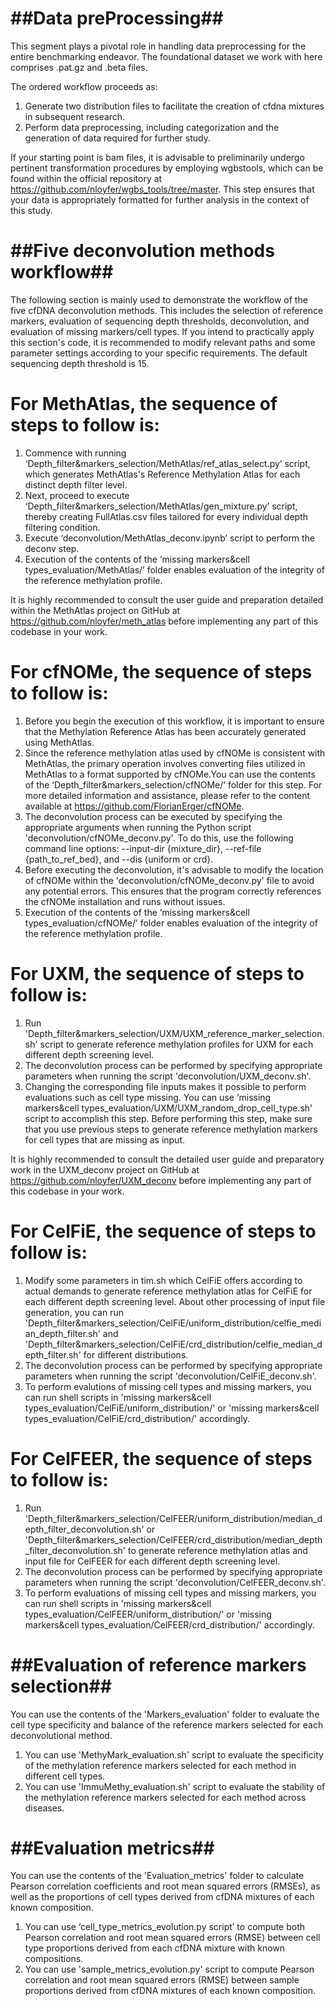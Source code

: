 ##Data preProcessing##
======================
This segment plays a pivotal role in handling data preprocessing for the entire benchmarking endeavor. The foundational dataset we work with here comprises .pat.gz and .beta files.

The ordered workflow proceeds as:

1. Generate two distribution files to facilitate the creation of cfdna mixtures in subsequent research.
2. Perform data preprocessing, including categorization and the generation of data required for further study.

If your starting point is bam files, it is advisable to preliminarily undergo pertinent transformation procedures by employing wgbstools, which can be found within the official repository at https://github.com/nloyfer/wgbs_tools/tree/master. This step ensures that your data is appropriately formatted for further analysis in the context of this study.

##Five deconvolution methods workflow##
=======================================
The following section is mainly used to demonstrate the workflow of the five cfDNA deconvolution methods. This includes the selection of reference markers, evaluation of sequencing depth thresholds, deconvolution, and evaluation of missing markers/cell types.
If you intend to practically apply this section's code, it is recommended to modify relevant paths and some parameter settings according to your specific requirements. The default sequencing depth threshold is 15.

For MethAtlas, the sequence of steps to follow is:
==================================================
1. Commence with running ‘Depth_filter&markers_selection/MethAtlas/ref_atlas_select.py’ script, which generates MethAtlas's Reference Methylation Atlas for each distinct depth filter level.
2. Next, proceed to execute ‘Depth_filter&markers_selection/MethAtlas/gen_mixture.py’ script, thereby creating FullAtlas.csv files tailored for every individual depth filtering condition.
3. Execute ‘deconvolution/MethAtlas_deconv.ipynb’ script to perform the deconv step.
4. Execution of the contents of the ‘missing markers&cell types_evaluation/MethAtlas/’ folder enables evaluation of the integrity of the reference methylation profile.

It is highly recommended to consult the user guide and preparation detailed within the MethAtlas project on GitHub at https://github.com/nloyfer/meth_atlas before implementing any part of this codebase in your work.

For cfNOMe, the sequence of steps to follow is:
===============================================
1. Before you begin the execution of this workflow, it is important to ensure that the Methylation Reference Atlas has been accurately generated using MethAtlas. 
2. Since the reference methylation atlas used by cfNOMe is consistent with MethAtlas, the primary operation involves converting files utilized in MethAtlas to a format supported by cfNOMe.You can use the contents of the ‘Depth_filter&markers_selection/cfNOMe/’ folder for this step. For more detailed information and assistance, please refer to the content available at https://github.com/FlorianErger/cfNOMe.
3. The deconvolution process can be executed by specifying the appropriate arguments when running the Python script 'deconvolution/cfNOMe_deconv.py'. To do this, use the following command line options: --input-dir {mixture_dir}, --ref-file {path_to_ref_bed}, and --dis {uniform or crd}.
4. Before executing the deconvolution, it's advisable to modify the location of cfNOMe within the 'deconvolution/cfNOMe_deconv.py' file to avoid any potential errors. This ensures that the program correctly references the cfNOMe installation and runs without issues.
5. Execution of the contents of the ‘missing markers&cell types_evaluation/cfNOMe/’ folder enables evaluation of the integrity of the reference methylation profile.

For UXM, the sequence of steps to follow is:
============================================
1. Run 'Depth_filter&markers_selection/UXM/UXM_reference_marker_selection.sh' script to generate reference methylation profiles for UXM for each different depth screening level.
2. The deconvolution process can be performed by specifying appropriate parameters when running the script 'deconvolution/UXM_deconv.sh'.
3. Changing the corresponding file inputs makes it possible to perform evaluations such as cell type missing. You can use ‘missing markers&cell types_evaluation/UXM/UXM_random_drop_cell_type.sh' script to accomplish this step. Before performing this step, make sure that you use previous steps to generate reference methylation markers for cell types that are missing as input.

It is highly recommended to consult the detailed user guide and preparatory work in the UXM_deconv project on GitHub at https://github.com/nloyfer/UXM_deconv before implementing any part of this codebase in your work.

For CelFiE, the sequence of steps to follow is:
===============================================
1. Modify some parameters in tim.sh which CelFiE offers according to actual demands to generate reference methylation atlas for CelFiE for each different depth screening level. About other processing of input file generation, you can run 'Depth_filter&markers_selection/CelFiE/uniform_distribution/celfie_median_depth_filter.sh' and 'Depth_filter&markers_selection/CelFiE/crd_distribution/celfie_median_depth_filter.sh' for different distributions. 
2. The deconvolution process can be performed by specifying appropriate parameters when running the script 'deconvolution/CelFiE_deconv.sh'.
3. To perform evalutions of missing cell types and missing markers, you can run shell scripts in 'missing markers&cell types_evaluation/CelFiE/uniform_distribution/' or 'missing markers&cell types_evaluation/CelFiE/crd_distribution/' accordingly.

For CelFEER, the sequence of steps to follow is:
================================================
1. Run 'Depth_filter&markers_selection/CelFEER/uniform_distribution/median_depth_filter_deconvolution.sh' or 'Depth_filter&markers_selection/CelFEER/crd_distribution/median_depth_filter_deconvolution.sh' to generate reference methylation atlas and input file for CelFEER for each different depth screening level.
2. The deconvolution process can be performed by specifying appropriate parameters when running the script 'deconvolution/CelFEER_deconv.sh'.
3. To perform evaluations of missing cell types and missing markers, you can run shell scripts in 'missing markers&cell types_evaluation/CelFEER/uniform_distribution/' or 'missing markers&cell types_evaluation/CelFEER/crd_distribution/' accordingly.

##Evaluation of reference markers selection## 
=============================================
You can use the contents of the 'Markers_evaluation' folder to evaluate the cell type specificity and balance of the reference markers selected for each deconvolutional method.

1. You can use 'MethyMark_evaluation.sh' script to evaluate the specificity of the methylation reference markers selected for each method in different cell types.
2. You can use 'ImmuMethy_evaluation.sh' script to evaluate the stability of the methylation reference markers selected for each method across diseases.

##Evaluation metrics##
======================
You can use the contents of the 'Evaluation_metrics' folder to calculate Pearson correlation coefficients and root mean squared errors (RMSEs), as well as the proportions of cell types derived from cfDNA mixtures of each known composition.
 
1. You can use ‘cell_type_metrics_evolution.py script’ to compute both Pearson correlation and root mean squared errors (RMSE) between cell type proportions derived from each cfDNA mixture with known compositions. 
2. You can use 'sample_metrics_evolution.py' script to compute Pearson correlation and root mean squared errors (RMSE) between sample proportions derived from cfDNA mixtures of each known composition.
